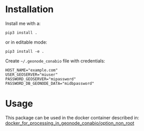 # Installation

Install me with a:

```
pip3 install .
```

or in editable mode:

```
pip3 install -e .
```

Create `~/.geonode_conabio` file with credentials:

```
HOST_NAME="example.com"
USER_GEOSERVER="miuser"
PASSWORD_GEOSERVER="mipassword"
PASSWORD_DB_GEONODE_DATA="midbpassword"
````

# Usage

This package can be used in the docker container described in: [docker_for_processing_in_geonode_conabio/option_non_root](geonode/docker_for_processing_in_geonode_conabio/option_non_root/)


